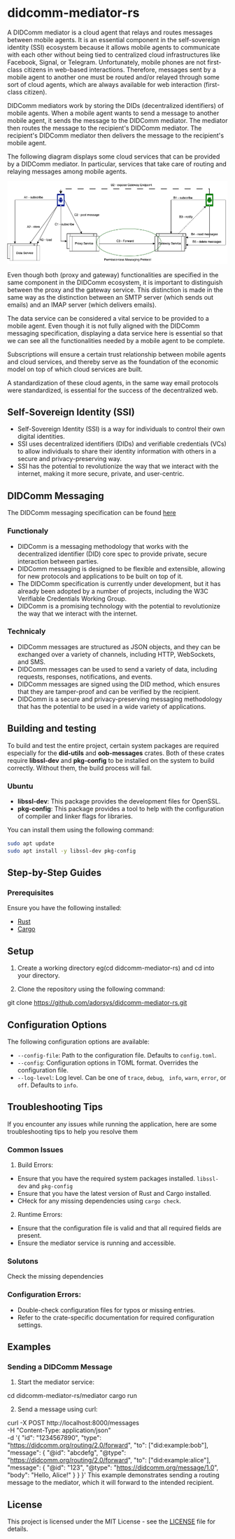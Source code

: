 # didcomm-mediator-rs

A DIDComm mediator is a cloud agent that relays and routes messages between mobile agents. It is an essential component in the self-sovereign identity (SSI) ecosystem because it allows mobile agents to communicate with each other without being tied to centralized cloud infrastructures like Facebook, Signal, or Telegram. Unfortunately, mobile phones are not first-class citizens in web-based interactions. Therefore, messages sent by a mobile agent to another one must be routed and/or relayed through some sort of cloud agents, which are always available for web interaction (first-class citizen).

DIDComm mediators work by storing the DIDs (decentralized identifiers) of mobile agents. When a mobile agent wants to send a message to another mobile agent, it sends the message to the DIDComm mediator. The mediator then routes the message to the recipient's DIDComm mediator. The recipient's DIDComm mediator then delivers the message to the recipient's mobile agent.

The following diagram displays some cloud services that can be provided by a DIDComm mediator. In particular, services that take care of routing and relaying messages among mobile agents.

![sample cloud services](./mediator-server/docs/basic-arch.png)

Even though both (proxy and gateway) functionalities are specified in the same component in the DIDComm ecosystem, it is important to distinguish between the proxy and the gateway service. This distinction is made in the same way as the distinction between an SMTP server (which sends out emails) and an IMAP server (which delivers emails).

The data service can be considered a vital service to be provided to a mobile agent. Even though it is not fully aligned with the DIDComm messaging specification, displaying a data service here is essential so that we can see all the functionalities needed by a mobile agent to be complete.

Subscriptions will ensure a certain trust relationship between mobile agents and cloud services, and thereby serve as the foundation of the economic model on top of which cloud services are built.

A standardization of these cloud agents, in the same way email protocols were standardized, is essential for the success of the decentralized web.

## Self-Sovereign Identity (SSI)

* Self-Sovereign Identity (SSI) is a way for individuals to control their own digital identities.
* SSI uses decentralized identifiers (DIDs) and verifiable credentials (VCs) to allow individuals to share their identity information with others in a secure and privacy-preserving way.
* SSI has the potential to revolutionize the way that we interact with the internet, making it more secure, private, and user-centric.

## DIDComm Messaging

The DIDComm messaging specification can be found [here](https://identity.foundation/didcomm-messaging/spec/)

### Functionaly

* DIDComm is a messaging methodology that works with the decentralized identifier (DID) core spec to provide private, secure interaction between parties.
* DIDComm messaging is designed to be flexible and extensible, allowing for new protocols and applications to be built on top of it.
* The DIDComm specification is currently under development, but it has already been adopted by a number of projects, including the W3C Verifiable Credentials Working Group.
* DIDComm is a promising technology with the potential to revolutionize the way that we interact with the internet.

### Technicaly

* DIDComm messages are structured as JSON objects, and they can be exchanged over a variety of channels, including HTTP, WebSockets, and SMS.
* DIDComm messages can be used to send a variety of data, including requests, responses, notifications, and events.
* DIDComm messages are signed using the DID method, which ensures that they are tamper-proof and can be verified by the recipient.
* DIDComm is a secure and privacy-preserving messaging methodology that has the potential to be used in a wide variety of applications.

## Building and testing

To build and test the entire project, certain system packages are required especially for the **did-utils** and **oob-messages** crates. Both of these crates require **libssl-dev** and **pkg-config** to be installed on the system to build correctly. Without them, the build process will fail.

### Ubuntu

* **libssl-dev**: This package provides the development files for OpenSSL.
* **pkg-config**: This package provides a tool to help with the configuration of compiler and linker flags for libraries.  

You can install them using the following command:

```sh
sudo apt update
sudo apt install -y libssl-dev pkg-config
```

## Step-by-Step Guides

### Prerequisites
Ensure you have the following installed:
 * [Rust](https://www.rust-lang.org/tools/install)
 * [Cargo](https://www.rust-lang.org/tools/install)

## Setup
1. Create a working directory eg(cd didcomm-mediator-rs) and cd into your directory.

 2. Clone the repository using the following command:

git clone https://github.com/adorsys/didcomm-mediator-rs.git

## Configuration Options
The following configuration options are available:
* `--config-file`: Path to the configuration file. Defaults to `config.toml`.
* `--config`: Configuration options in TOML format. Overrides the configuration file.
* `--log-level`: Log level. Can be one of `trace`, `debug`, `
info`, `warn`, `error`, or `off`. Defaults to `info`.

## Troubleshooting Tips
If you encounter any issues while running the application, here are some troubleshooting tips to help you resolve them
 
 ### Common Issues

  1. Build Errors:
  * Ensure that you have the required system packages installed. `libssl-dev` and `pkg-config` 
  * Ensure that you have the latest version of Rust and Cargo installed.
  * CHeck for any missing dependencies using `cargo check`.

  2. Runtime Errors:
  * Ensure that the configuration file is valid and that all required fields are present.
  * Ensure the mediator service is running and accessible.

### Solutons
 Check the missing dependencies 

### Configuration Errors:
 * Double-check configuration files for typos or missing entries.
 * Refer to the crate-specific documentation for required configuration settings.

## Examples
### Sending a DIDComm Message
 1. Start the mediator service:

cd didcomm-mediator-rs/mediator
cargo run

2. Send a message using curl:

curl -X POST http://localhost:8000/messages \
-H "Content-Type: application/json" \
-d '{
    "id": "1234567890",
    "type": "https://didcomm.org/routing/2.0/forward",
    "to": ["did:example:bob"],
    "message": {
        "@id": "abcdefg",
        "@type": "https://didcomm.org/routing/2.0/forward",
        "to": ["did:example:alice"],
        "message": {
            "@id": "123",
            "@type": "https://didcomm.org/message/1.0",
            "body": "Hello, Alice!"
        }
    }
}'
This example demonstrates sending a routing message to the mediator, which it will forward to the intended recipient.

## License
This project is licensed under the MIT License - see the [LICENSE](LICENSE) file for details.
